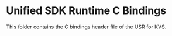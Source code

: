 # Unified SDK Runtime C Bindings

This folder contains the C bindings header file of the USR for KVS.
